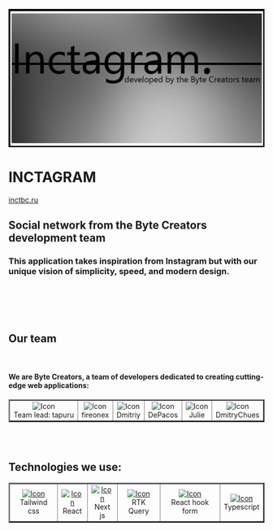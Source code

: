 [![Header](https://github.com/BiteCreators/inct-bc/blob/development/public/images/inct.png)]()

# INCTAGRAM

<a href="https://inctbc.ru/">
    inctbc.ru
</a>

## Social network from the Byte Creators development team

### This application takes inspiration from Instagram but with our unique vision of simplicity, speed, and modern design.

<div>
        <img src="https://img.freepik.com/free-vector/coding-workshop-abstract-concept-vector-illustration-code-writing-workshop-online-programming-course-app-games-development-class-informatics-lesson-software-development-abstract-metaphor_335657-5880.jpg?ga=GA1.1.208176612.1728310344&semt=ais_hybrid"
             title="" alt="" height="300"/>
        <img src="https://img.freepik.com/free-vector/workplace-culture-abstract-concept-vector-illustration-shared-values-belief-systems-attitude-work-company-team-corporate-culture-high-performance-employee-health-abstract-metaphor_335657-6126.jpg?ga=GA1.1.208176612.1728310344&semt=ais_hybrid"
             title="" alt="" height="300"/>
</div>

<img height="30"></div>

## Our team

<div>
    <img src="https://img.freepik.com/free-vector/stem-camp-teens-background-with-programming-study-symbols-flat-vector-illustration_1284-77823.jpg?ga=GA1.1.208176612.1728310344&semt=ais_hybrid"
             title="" alt="" height="300"/>
</div>

#### We are **Byte Creators**, a team of developers dedicated to creating cutting-edge web applications:

<table border="2" cellpadding="10" cellspacing="0">
  <tr>
     <td align="center">
      <a href="https://github.com/tapuru" target="_blank" style="text-decoration: none;">
        <img src="https://cdn-icons-png.flaticon.com/128/1470/1470915.png" title="tapuru" alt="Icon" height="50"/>
        <br/>
        <span>Team lead: </span>
        <span>tapuru</span>
      </a>
    </td>
    <td align="center">
      <a href="https://github.com/fireonex" target="_blank" style="text-decoration: none;">
        <img src="https://cdn-icons-png.flaticon.com/128/5338/5338322.png" title="fireonex" alt="Icon" height="50"/>
        <br/>
        <span>fireonex</span>
      </a>
    </td>
          <td align="center">
      <a href="https://github.com/FtShow" target="_blank" style="text-decoration: none;">
        <img src="https://cdn-icons-png.flaticon.com/128/5338/5338322.png" title="Dmitriy" alt="Icon" height="50"/>
        <br/>
        <span>Dmitriy</span>
      </a>
    </td>
          <td align="center">
      <a href="https://github.com/DePacos" target="_blank" style="text-decoration: none;">
        <img src="https://cdn-icons-png.flaticon.com/128/5338/5338322.png" title="DePacos" alt="Icon" height="50"/>
        <br/>
        <span>DePacos</span>
      </a>
    </td>
          <td align="center">
      <a href="https://github.com/JulyBO7" target="_blank" style="text-decoration: none;">
        <img src="https://cdn-icons-png.flaticon.com/128/5338/5338322.png" title="Julie" alt="Icon" height="50"/>
        <br/>
        <span>Julie</span>
      </a>
    </td>
          <td align="center">
      <a href="https://github.com/DmitryChues" target="_blank" style="text-decoration: none;">
        <img src="https://cdn-icons-png.flaticon.com/128/5338/5338322.png" title="DmitryChues" alt="Icon" height="50"/>
        <br/>
        <span>DmitryChues</span>
      </a>
    </td>
  </tr>
</table>

<img height="30"></div>

## Technologies we use:

<table border="2" cellpadding="10" cellspacing="0">
  <tr>
     <td align="center">
         <a href="https://tailwindcss.com/">
            <img src="https://encrypted-tbn0.gstatic.com/images?q=tbn:ANd9GcQgJevnE01WcfB_L0O-kAUif0SAqLuN1rlrfw&s" alt="Icon" height="50"/>
         </a>
        <br/>
        <span>Tailwind css</span>
    </td>
          <td align="center">
                  <a href="https://react.dev/">
            <img src="https://encrypted-tbn0.gstatic.com/images?q=tbn:ANd9GcQ9W1xTscEcGKYWa8Ksx4eU7mOh-Tyk-uRVvw&s" alt="Icon" height="50"/>
         </a>
        <br/>
        <span>React </span>
    </td>
          <td align="center">
                  <a href="https://nextjs.org/">
            <img src="https://encrypted-tbn0.gstatic.com/images?q=tbn:ANd9GcSj13DpXfc1_RayzN0ecY0-p_ws7TK3sxpO6w&s" alt="Icon" height="50"/>
         </a>
        <br/>
        <span>Next js </span>
    </td>
          <td align="center">
                  <a href="https://redux-toolkit.js.org/rtk-query/overview">
            <img src="https://encrypted-tbn0.gstatic.com/images?q=tbn:ANd9GcQhmDtsYdvG33r593WvTsrbj7W9DLtUxIe5ug&s" alt="Icon" height="50"/>
         </a>
        <br/>
        <span>RTK Query</span>
    </td>
          <td align="center">
                  <a href="https://www.react-hook-form.com/">
            <img src="https://encrypted-tbn0.gstatic.com/images?q=tbn:ANd9GcQ6ZftARRCrAE8y0M8egNhkMPTV0Zf62S0Epg&s" alt="Icon" height="50"/>
         </a>
        <br/>
        <span>React hook form</span>
    </td>
          <td align="center">
                  <a href="https://www.typescriptlang.org/">
             <img src="https://encrypted-tbn0.gstatic.com/images?q=tbn:ANd9GcRL38u-0VeY-nhi5S2x5ZwfpWvDKbwmCHMM8w&s" alt="Icon" height="50"/>             
         </a>
        <br/>
        <span>Typescript</span>
    </td>
  </tr>
</table>
